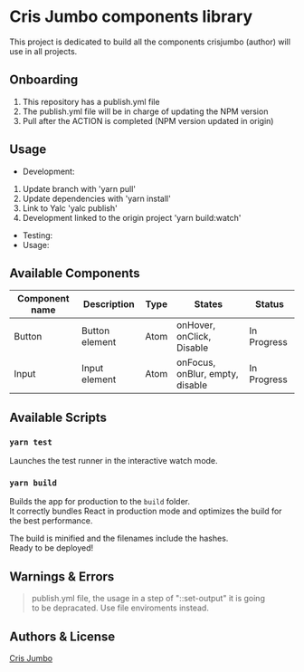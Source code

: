 # Cris Jumbo components library

This project is dedicated to build all the components crisjumbo (author) will use in all projects.

## Onboarding

1. This repository has a publish.yml file
2. The publish.yml file will be in charge of updating the NPM version
3. Pull after the ACTION is completed (NPM version updated in origin)

## Usage

- Development:

1. Update branch with 'yarn pull'
2. Update dependencies with 'yarn install'
3. Link to Yalc 'yalc publish'
4. Development linked to the origin project 'yarn build:watch'

- Testing:
- Usage:

## Available Components

| Component name | Description    | Type | States                          | Status      |
| -------------- | -------------- | ---- | ------------------------------- | ----------- |
| Button         | Button element | Atom | onHover, onClick, Disable       | In Progress |
| Input          | Input element  | Atom | onFocus, onBlur, empty, disable | In Progress |

## Available Scripts

### `yarn test`

Launches the test runner in the interactive watch mode.

### `yarn build`

Builds the app for production to the `build` folder.\
It correctly bundles React in production mode and optimizes the build for the best performance.

The build is minified and the filenames include the hashes.\
Ready to be deployed!

## Warnings & Errors

> publish.yml file, the usage in a step of "::set-output" it is going\
>  to be depracated. Use file enviroments instead.

## Authors & License

[Cris Jumbo](https://github.com/crisjumbo)

